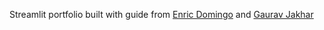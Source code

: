 Streamlit portfolio built with guide from [Enric Domingo](https://medium.com/@enricdomingo/create-your-data-ai-web-app-portfolio-with-streamlit-python-step-by-step-guide-f82fcd7dea95) and [Gaurav Jakhar](https://medium.com/@gaurav.jaik86/building-an-ai-powered-chat-with-pdf-app-with-streamlit-langchain-faiss-and-llama2-affadea65737)